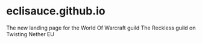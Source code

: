 # eclisauce.github.io
The new landing page for the World Of Warcraft guild The Reckless guild on Twisting Nether EU
